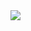 <img align="left" src="https://github-readme-stats.vercel.app/api?username=Mushrr&include_all_commits=true&count_private-true&custom_title=Mushrr'%20GitHub%20Stats&line_height=30&show_icons=true&hide_border=true&bg_color=192133&title_color=efb752&icon_color=efb752&text_color=70bed9">
